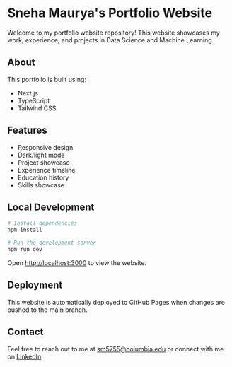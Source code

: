 # Sneha Maurya's Portfolio Website

Welcome to my portfolio website repository! This website showcases my work, experience, and projects in Data Science and Machine Learning.

## About

This portfolio is built using:
- Next.js
- TypeScript
- Tailwind CSS

## Features

- Responsive design
- Dark/light mode
- Project showcase
- Experience timeline
- Education history
- Skills showcase

## Local Development

```bash
# Install dependencies
npm install

# Run the development server
npm run dev
```

Open [http://localhost:3000](http://localhost:3000) to view the website.

## Deployment

This website is automatically deployed to GitHub Pages when changes are pushed to the main branch.

## Contact

Feel free to reach out to me at sm5755@columbia.edu or connect with me on [LinkedIn](https://www.linkedin.com/in/snehamaurya10/).

